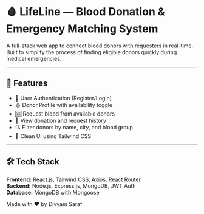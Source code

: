 # 🩸 LifeLine — Blood Donation & Emergency Matching System

A full-stack web app to connect blood donors with requesters in real-time. Built to simplify the process of finding eligible donors quickly during medical emergencies.

---

## 🌟 Features

- 🔐 User Authentication (Register/Login)
- 🩸 Donor Profile with availability toggle
- 🆘 Request blood from available donors
- 📜 View donation and request history
- 🔍 Filter donors by name, city, and blood group
- 🎨 Clean UI using Tailwind CSS

---

## 🛠️ Tech Stack

**Frontend:** React.js, Tailwind CSS, Axios, React Router  
**Backend:** Node.js, Express.js, MongoDB, JWT Auth  
**Database:** MongoDB with Mongoose

  Made with ❤️ by Divyam Saraf
